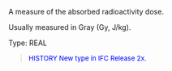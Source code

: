 ﻿A measure of the absorbed radioactivity dose.

Usually measured in Gray (Gy, J/kg).

Type: REAL

> <font size="-1" color="#0000FF">HISTORY New type in IFC Release 2x.
</font>
